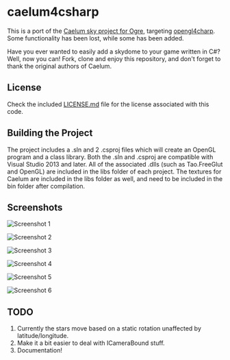 caelum4csharp
=============

This is a port of the [Caelum sky project for Ogre](http://www.ogre3d.org/tikiwiki/Caelum), targeting [opengl4charp](https://github.com/giawa/opengl4csharp).  Some functionality has been lost, while some has been added.

Have you ever wanted to easily add a skydome to your game written in C#?  Well, now you can!  Fork, clone and enjoy this repository, and don't forget to thank the original authors of Caelum.

## License
Check the included [LICENSE.md](https://github.com/giawa/caelum4csharp/blob/master/LICENSE) file for the license associated with this code.

## Building the Project
The project includes a .sln and 2 .csproj files which will create an OpenGL program and a class library.  Both the .sln and .csproj are compatible with Visual Studio 2013 and later.  All of the associated .dlls (such as Tao.FreeGlut and OpenGL) are included in the libs folder of each project.  The textures for Caelum are included in the libs folder as well, and need to be included in the bin folder after compilation.

## Screenshots
![Screenshot 1](https://giawa.github.com/caelum/screenshot1.png)

![Screenshot 2](https://giawa.github.com/caelum/screenshot2.png)

![Screenshot 3](https://giawa.github.com/caelum/screenshot3.png)

![Screenshot 4](https://giawa.github.com/caelum/screenshot4.png)

![Screenshot 5](https://giawa.github.com/caelum/screenshot5.png)

![Screenshot 6](https://giawa.github.com/caelum/screenshot6.png)

## TODO
1. Currently the stars move based on a static rotation unaffected by latitude/longitude.
2. Make it a bit easier to deal with ICameraBound stuff.
3. Documentation!